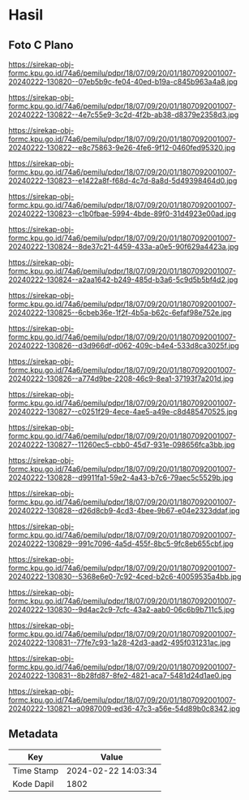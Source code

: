 # Hasil

## Foto C Plano

https://sirekap-obj-formc.kpu.go.id/74a6/pemilu/pdpr/18/07/09/20/01/1807092001007-20240222-130820--07eb5b9c-fe04-40ed-b19a-c845b963a4a8.jpg

https://sirekap-obj-formc.kpu.go.id/74a6/pemilu/pdpr/18/07/09/20/01/1807092001007-20240222-130822--4e7c55e9-3c2d-4f2b-ab38-d8379e2358d3.jpg

https://sirekap-obj-formc.kpu.go.id/74a6/pemilu/pdpr/18/07/09/20/01/1807092001007-20240222-130822--e8c75863-9e26-4fe6-9f12-0460fed95320.jpg

https://sirekap-obj-formc.kpu.go.id/74a6/pemilu/pdpr/18/07/09/20/01/1807092001007-20240222-130823--e1422a8f-f68d-4c7d-8a8d-5d49398464d0.jpg

https://sirekap-obj-formc.kpu.go.id/74a6/pemilu/pdpr/18/07/09/20/01/1807092001007-20240222-130823--c1b0fbae-5994-4bde-89f0-31d4923e00ad.jpg

https://sirekap-obj-formc.kpu.go.id/74a6/pemilu/pdpr/18/07/09/20/01/1807092001007-20240222-130824--8de37c21-4459-433a-a0e5-90f629a4423a.jpg

https://sirekap-obj-formc.kpu.go.id/74a6/pemilu/pdpr/18/07/09/20/01/1807092001007-20240222-130824--a2aa1642-b249-485d-b3a6-5c9d5b5bf4d2.jpg

https://sirekap-obj-formc.kpu.go.id/74a6/pemilu/pdpr/18/07/09/20/01/1807092001007-20240222-130825--6cbeb36e-1f2f-4b5a-b62c-6efaf98e752e.jpg

https://sirekap-obj-formc.kpu.go.id/74a6/pemilu/pdpr/18/07/09/20/01/1807092001007-20240222-130826--d3d966df-d062-409c-b4e4-533d8ca3025f.jpg

https://sirekap-obj-formc.kpu.go.id/74a6/pemilu/pdpr/18/07/09/20/01/1807092001007-20240222-130826--a774d9be-2208-46c9-8ea1-37193f7a201d.jpg

https://sirekap-obj-formc.kpu.go.id/74a6/pemilu/pdpr/18/07/09/20/01/1807092001007-20240222-130827--c0251f29-4ece-4ae5-a49e-c8d485470525.jpg

https://sirekap-obj-formc.kpu.go.id/74a6/pemilu/pdpr/18/07/09/20/01/1807092001007-20240222-130827--11260ec5-cbb0-45d7-931e-098656fca3bb.jpg

https://sirekap-obj-formc.kpu.go.id/74a6/pemilu/pdpr/18/07/09/20/01/1807092001007-20240222-130828--d9911fa1-59e2-4a43-b7c6-79aec5c5529b.jpg

https://sirekap-obj-formc.kpu.go.id/74a6/pemilu/pdpr/18/07/09/20/01/1807092001007-20240222-130828--d26d8cb9-4cd3-4bee-9b67-e04e2323ddaf.jpg

https://sirekap-obj-formc.kpu.go.id/74a6/pemilu/pdpr/18/07/09/20/01/1807092001007-20240222-130829--991c7096-4a5d-455f-8bc5-9fc8eb655cbf.jpg

https://sirekap-obj-formc.kpu.go.id/74a6/pemilu/pdpr/18/07/09/20/01/1807092001007-20240222-130830--5368e6e0-7c92-4ced-b2c6-40059535a4bb.jpg

https://sirekap-obj-formc.kpu.go.id/74a6/pemilu/pdpr/18/07/09/20/01/1807092001007-20240222-130830--9d4ac2c9-7cfc-43a2-aab0-06c6b9b711c5.jpg

https://sirekap-obj-formc.kpu.go.id/74a6/pemilu/pdpr/18/07/09/20/01/1807092001007-20240222-130831--77fe7c93-1a28-42d3-aad2-495f031231ac.jpg

https://sirekap-obj-formc.kpu.go.id/74a6/pemilu/pdpr/18/07/09/20/01/1807092001007-20240222-130831--8b28fd87-8fe2-4821-aca7-5481d24d1ae0.jpg

https://sirekap-obj-formc.kpu.go.id/74a6/pemilu/pdpr/18/07/09/20/01/1807092001007-20240222-130821--a0987009-ed36-47c3-a56e-54d89b0c8342.jpg


## Metadata

| Key        | Value               |
| ---------- | ------------------- |
| Time Stamp | 2024-02-22 14:03:34 |
| Kode Dapil | 1802                |



